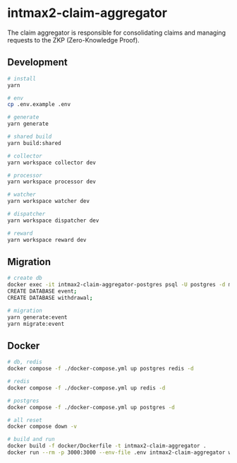 # intmax2-claim-aggregator

The claim aggregator is responsible for consolidating claims and managing requests to the ZKP (Zero-Knowledge Proof).

## Development

```sh
# install
yarn

# env
cp .env.example .env

# generate
yarn generate

# shared build
yarn build:shared

# collector
yarn workspace collector dev

# processor
yarn workspace processor dev

# watcher
yarn workspace watcher dev

# dispatcher
yarn workspace dispatcher dev

# reward
yarn workspace reward dev
```

## Migration

```sh
# create db
docker exec -it intmax2-claim-aggregator-postgres psql -U postgres -d maindb
CREATE DATABASE event;
CREATE DATABASE withdrawal;

# migration
yarn generate:event
yarn migrate:event
```

## Docker

```sh
# db, redis
docker compose -f ./docker-compose.yml up postgres redis -d

# redis
docker compose -f ./docker-compose.yml up redis -d

# postgres
docker compose -f ./docker-compose.yml up postgres -d

# all reset
docker compose down -v

# build and run
docker build -f docker/Dockerfile -t intmax2-claim-aggregator .
docker run --rm -p 3000:3000 --env-file .env intmax2-claim-aggregator workspace collector start
```

